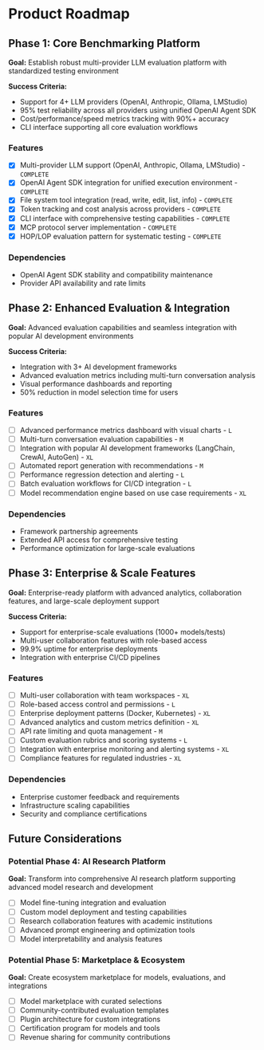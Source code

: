 # Product Roadmap

## Phase 1: Core Benchmarking Platform

**Goal:** Establish robust multi-provider LLM evaluation platform with standardized testing environment

**Success Criteria:** 
- Support for 4+ LLM providers (OpenAI, Anthropic, Ollama, LMStudio)
- 95% test reliability across all providers using unified OpenAI Agent SDK
- Cost/performance/speed metrics tracking with 90%+ accuracy
- CLI interface supporting all core evaluation workflows

### Features

- [x] Multi-provider LLM support (OpenAI, Anthropic, Ollama, LMStudio) - `COMPLETE`
- [x] OpenAI Agent SDK integration for unified execution environment - `COMPLETE`
- [x] File system tool integration (read, write, edit, list, info) - `COMPLETE`
- [x] Token tracking and cost analysis across providers - `COMPLETE`
- [x] CLI interface with comprehensive testing capabilities - `COMPLETE`
- [x] MCP protocol server implementation - `COMPLETE`
- [x] HOP/LOP evaluation pattern for systematic testing - `COMPLETE`

### Dependencies

- OpenAI Agent SDK stability and compatibility maintenance
- Provider API availability and rate limits

## Phase 2: Enhanced Evaluation & Integration

**Goal:** Advanced evaluation capabilities and seamless integration with popular AI development environments

**Success Criteria:**
- Integration with 3+ AI development frameworks
- Advanced evaluation metrics including multi-turn conversation analysis
- Visual performance dashboards and reporting
- 50% reduction in model selection time for users

### Features

- [ ] Advanced performance metrics dashboard with visual charts - `L`
- [ ] Multi-turn conversation evaluation capabilities - `M`
- [ ] Integration with popular AI development frameworks (LangChain, CrewAI, AutoGen) - `XL`
- [ ] Automated report generation with recommendations - `M`
- [ ] Performance regression detection and alerting - `L`
- [ ] Batch evaluation workflows for CI/CD integration - `L`
- [ ] Model recommendation engine based on use case requirements - `XL`

### Dependencies

- Framework partnership agreements
- Extended API access for comprehensive testing
- Performance optimization for large-scale evaluations

## Phase 3: Enterprise & Scale Features

**Goal:** Enterprise-ready platform with advanced analytics, collaboration features, and large-scale deployment support

**Success Criteria:**
- Support for enterprise-scale evaluations (1000+ models/tests)
- Multi-user collaboration features with role-based access
- 99.9% uptime for enterprise deployments
- Integration with enterprise CI/CD pipelines

### Features

- [ ] Multi-user collaboration with team workspaces - `XL`
- [ ] Role-based access control and permissions - `L`
- [ ] Enterprise deployment patterns (Docker, Kubernetes) - `XL`
- [ ] Advanced analytics and custom metrics definition - `XL`
- [ ] API rate limiting and quota management - `M`
- [ ] Custom evaluation rubrics and scoring systems - `L`
- [ ] Integration with enterprise monitoring and alerting systems - `XL`
- [ ] Compliance features for regulated industries - `XL`

### Dependencies

- Enterprise customer feedback and requirements
- Infrastructure scaling capabilities
- Security and compliance certifications

## Future Considerations

### Potential Phase 4: AI Research Platform

**Goal:** Transform into comprehensive AI research platform supporting advanced model research and development

- [ ] Model fine-tuning integration and evaluation
- [ ] Custom model deployment and testing capabilities  
- [ ] Research collaboration features with academic institutions
- [ ] Advanced prompt engineering and optimization tools
- [ ] Model interpretability and analysis features

### Potential Phase 5: Marketplace & Ecosystem

**Goal:** Create ecosystem marketplace for models, evaluations, and integrations

- [ ] Model marketplace with curated selections
- [ ] Community-contributed evaluation templates
- [ ] Plugin architecture for custom integrations
- [ ] Certification program for models and tools
- [ ] Revenue sharing for community contributions